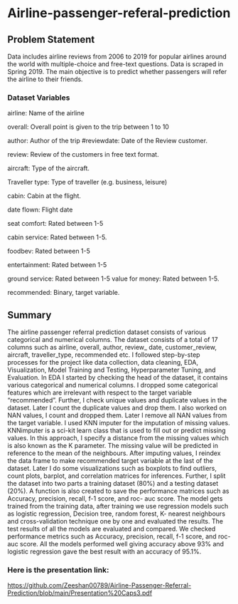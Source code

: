 # Airline-passenger-referal-prediction

## Problem Statement
Data includes airline reviews from 2006 to 2019 for popular airlines around the world with multiple-choice and free-text questions. Data is scraped in Spring 2019. The main objective is to predict whether passengers will refer the airline to their friends.

### Dataset Variables

airline: Name of the airline

overall: Overall point is given to the trip between 1 to 10

author: Author of the trip #reviewdate: Date of the Review customer.

review: Review of the customers in free text format.

aircraft: Type of the aircraft.

Traveller type: Type of traveller (e.g. business, leisure)

cabin: Cabin at the flight.

date flown: Flight date

seat comfort: Rated between 1-5

cabin service: Rated between 1-5.

foodbev: Rated between 1-5

entertainment: Rated between 1-5

ground service: Rated between 1-5 value for money: Rated between 1-5.

recommended: Binary, target variable.

## Summary

The airline passenger referral prediction dataset consists of various categorical and numerical columns. The dataset consists of a total of 17  columns such as airline, overall, author, review_ date, customer_review, aircraft, traveller_type, recommended etc.
I followed step-by-step processes for the project like data collection, data cleaning, EDA, Visualization, Model Training and Testing, Hyperparameter Tuning, and Evaluation. 
In EDA I started by checking the head of the dataset, it contains various categorical and numerical columns. I dropped some categorical features which are irrelevant with respect to  the target variable “recommended”. Further, I check unique values and duplicate values in the dataset. Later I count the duplicate values and drop them. I also worked on  NAN values, I count and dropped them. Later I remove all NAN values from the target variable.
I used  KNN imputer for the imputation of missing values. KNNimputer is a sci-kit learn class that is used to fill out or predict missing values.
In this approach, I specify a distance from the missing values which is also known as the K parameter. The missing value will be predicted in reference to the mean of the neighbours. After imputing values, I reindex the data frame to make recommended target variable at the last of the dataset. Later I do some visualizations such as boxplots to find outliers, count plots, barplot, and correlation matrices for inferences. 
Further, I split the dataset into two parts a training dataset (80%) and a testing dataset (20%). A function is also created to save the performance matrices such as Accuracy, precision, recall, f-1 score, and roc- auc score. The model gets trained from the training data, after training we use regression models such as logistic regression, Decision tree, random forest, K- nearest neighbours and cross-validation technique one by one and evaluated the results.
The test results of all the models are evaluated and compared. We checked performance metrics such as Accuracy, precision, recall, f-1 score, and roc- auc score.
All the models performed well giving accuracy above 93% and logistic regression gave the best result with an accuracy of 95.1%.

### Here is the presentation link:

https://github.com/Zeeshan00789/Airline-Passenger-Referral-Prediction/blob/main/Presentation%20Caps3.pdf



